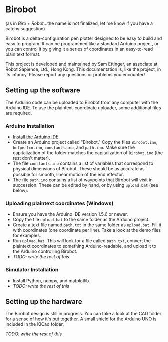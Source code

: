 # Birobot
(as in _Biro_ + _Robot_...the name is not finalized, let me know if you have a catchy suggestion)

Birobot is a delta-configuration pen plotter designed to be easy to build and easy to program. It can be programmed like a standard Arduino project, or you can control it by giving it a series of coordinates in an easy-to-read plain text format.

This project is developed and maintained by Sam Ettinger, an associate at Robot Sapience, Ltd., Hong Kong. This documentation is, like the project, in its infancy. Please report any questions or problems you encounter!

## Setting up the software
The Arduino code can be uploaded to Birobot from any computer with the Arduino IDE. To use the plaintext-coordinate uploader, some additional files are required.

### Arduino Installation
- [Install the Arduino IDE](https://www.arduino.cc/en/Main/Software).
- Create an Arduino project called "Birobot." Copy the files `Birobot.ino`, `helperfxn.ino`, `constants.ino`, and `path.ino`. Make sure the capitalization of the folder matches the capitalization of `Birobot.ino` (the rest don't matter).
- The file `constants.ino` contains a list of variables that correspond to physical dimensions of Birobot. These should be as accurate as possible for smooth, linear motion of the end effector.
- The file `path.ino` contains a list of waypoints that Birobot will visit in succession. These can be edited by hand, or by using `upload.bat` (see below).

### Uploading plaintext coordinates (Windows)
- Ensure you have the Arduino IDE version 1.5.6 or newer.
- Copy the file `upload.bat` to the same folder as the Arduino project.
- Create a text file named `path.txt` in the same folder as `upload.bat`. Fill it with coordinates (one coordinate per line). Take a look at the demo files for examples.
- Run `upload.bat`. This will look for a file called `path.txt`, convert the plaintext coordinates to something Arduino-readable, and upload it to the Arduino controlling Birobot.
- _TODO: write the rest of this_

### Simulator Installation
- Install Python, numpy, and matplotlib.
- _TODO: write the rest of this_

## Setting up the hardware
The Birobot design is still in progress. You can take a look at the CAD folder for a sense of how it's put together. A small shield for the Arduino UNO is included in the KiCad folder.

_TODO: write the rest of this_